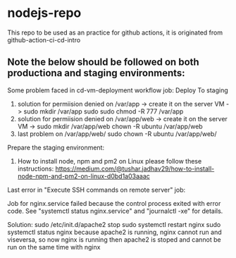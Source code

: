 # nodejs-repo
This repo to be used as an practice for github actions, it is originated from github-action-ci-cd-intro 

Note the below should be followed on both productiona and staging environments:
---------------------------------------------------------------------------

Some problem faced in cd-vm-deployment workflow job: Deploy To staging

1) solution for permiision denied on /var/app -> create it on the server VM ->
   sudo mkdir /var/app
   sudo sudo chmod -R 777 /var/app
2) solution for permiision denied on /var/app/web -> create it on the server VM ->
   sudo mkdir /var/app/web
   chown -R ubuntu /var/app/web
3) last problem on /var/app/web/
  sudo chown -R ubuntu /var/app/web/



Prepare the staging environment:
1) How to install node, npm and pm2 on Linux
   please follow these instructions: https://medium.com/@tushar.jadhav29/how-to-install-node-npm-and-pm2-on-linux-d0bd1a03aaac
   
Last error in "Execute SSH commands on remote server" job:

Job for nginx.service failed because the control process exited with error code.
See "systemctl status nginx.service" and "journalctl -xe" for details.

Solution:
sudo /etc/init.d/apache2 stop
sudo systemctl restart nginx
sudo systemctl status nginx
because apache2 is running, nginx cannot run and viseversa, so now nginx is running then apache2 is stoped and cannot be run on the same time with nginx

